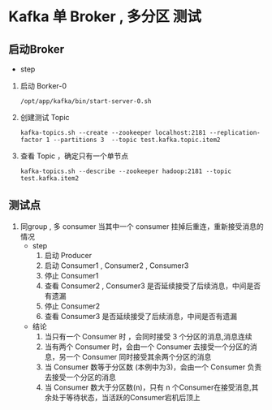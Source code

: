 # Kafka 单 Broker , 多分区 测试

## 启动Broker
* step

1. 启动 Borker-0 
    ```
    /opt/app/kafka/bin/start-server-0.sh 
    ```

2. 创建测试 Topic
    ```
    kafka-topics.sh --create --zookeeper localhost:2181 --replication-factor 1 --partitions 3  --topic test.kafka.topic.item2
    ```

3. 查看 Topic ，确定只有一个单节点
    ```
    kafka-topics.sh --describe --zookeeper hadoop:2181 --topic test.kafka.item2
    ```
## 测试点

1. 同group , 多 consumer 当其中一个 consumer 挂掉后重连，重新接受消息的情况
    * step
        1. 启动 Producer 
        2. 启动 Consumer1 , Consumer2 , Consumer3
        3. 停止 Consumer1 
        4. 查看 Consumer2 , Consumer3 是否延续接受了后续消息，中间是否有遗漏
        5. 停止 Consumer2 
        6. 查看 Consumer3 是否延续接受了后续消息，中间是否有遗漏
    * 结论 
        1. 当只有一个 Consumer 时 ，会同时接受 3 个分区的消息,消息连续
        2. 当有两个 Consumer 时，会由一个 Consumer 去接受一个分区的消息，另一个 Consumer 同时接受其余两个分区的消息
        3. 当 Consumer 数等于分区数 (本例中为3)，会由一个 Consumer 负责去接受一个分区的消息
        4. 当 Consumer 数大于分区数(n)，只有 n 个Consumer在接受消息,其余处于等待状态，当活跃的Consumer宕机后顶上 


